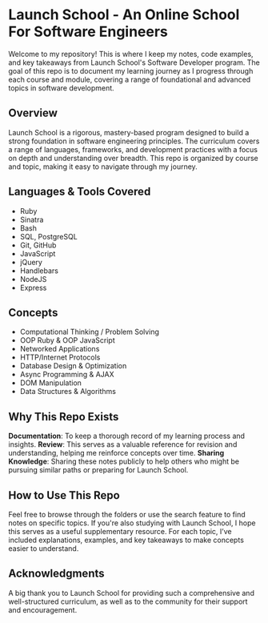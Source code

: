# Launch School - An Online School For Software Engineers

Welcome to my repository! This is where I keep my notes, code examples, and key takeaways from Launch School's Software Developer program. The goal of this repo is to document my learning journey as I progress through each course and module, covering a range of foundational and advanced topics in software development.

## Overview

Launch School is a rigorous, mastery-based program designed to build a strong foundation in software engineering principles. The curriculum covers a range of languages, frameworks, and development practices with a focus on depth and understanding over breadth. This repo is organized by course and topic, making it easy to navigate through my journey.

## Languages & Tools Covered

- Ruby
- Sinatra
- Bash
- SQL, PostgreSQL
- Git, GitHub
- JavaScript
- jQuery
- Handlebars
- NodeJS
- Express

## Concepts

- Computational Thinking / Problem Solving
- OOP Ruby & OOP JavaScript
- Networked Applications
- HTTP/Internet Protocols
- Database Design & Optimization
- Async Programming & AJAX
- DOM Manipulation
- Data Structures & Algorithms

## Why This Repo Exists

**Documentation**: To keep a thorough record of my learning process and insights.
**Review**: This serves as a valuable reference for revision and understanding, helping me reinforce concepts over time.
**Sharing Knowledge**: Sharing these notes publicly to help others who might be pursuing similar paths or preparing for Launch School.

## How to Use This Repo

Feel free to browse through the folders or use the search feature to find notes on specific topics. If you're also studying with Launch School, I hope this serves as a useful supplementary resource. For each topic, I’ve included explanations, examples, and key takeaways to make concepts easier to understand.

## Acknowledgments

A big thank you to Launch School for providing such a comprehensive and well-structured curriculum, as well as to the community for their support and encouragement.
